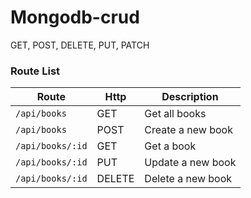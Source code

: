 # Mongodb-crud

GET, POST, DELETE, PUT, PATCH

### Route List

Route | Http | Description
------|------|------------
`/api/books`|GET|Get all books
`/api/books`|POST|Create a new book
`/api/books/:id`|GET|Get a book
`/api/books/:id`|PUT|Update a new book
`/api/books/:id`|DELETE|Delete a new book